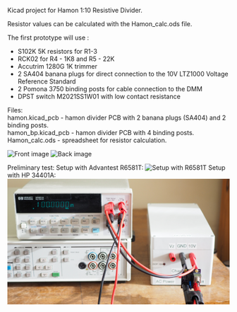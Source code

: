 Kicad project for Hamon 1:10 Resistive Divider.

Resistor values can be calculated with the Hamon_calc.ods file.

The first prototype will use :
- S102K 5K resistors for R1-3 
- RCK02 for R4 - 1K8 and R5 - 22K
- Accutrim 1280G 1K trimmer
- 2 SA404 banana plugs for direct connection to the 10V LTZ1000 Voltage Reference Standard
- 2 Pomona 3750 binding posts for cable connection to the DMM
- DPST switch M2021SS1W01 with low contact resistance

Files:<br>
hamon.kicad\_pcb - hamon divider PCB with 2 banana plugs (SA404) and 2 binding posts.<br>
hamon\_bp.kicad\_pcb - hamon divider PCB with 4 binding posts.<br>
Hamon\_calc.ods - spreadsheet for resistor calculation.<br>

<img src="hamon_front.JPG" alt="Front image"/>
<img src="hamon_back.JPG" alt="Back image"/>
<img src="hamon-3d.JPG" alt=""/>


Preliminary test:
Setup with Advantest R6581T:
<img src="images/r6581t_setup.JPG" alt="Setup with R6581T"/>
Setup with HP 34401A:
<img src="images/hp34401_ratio.JPG" alt="Setup with HP 34401A"/>

